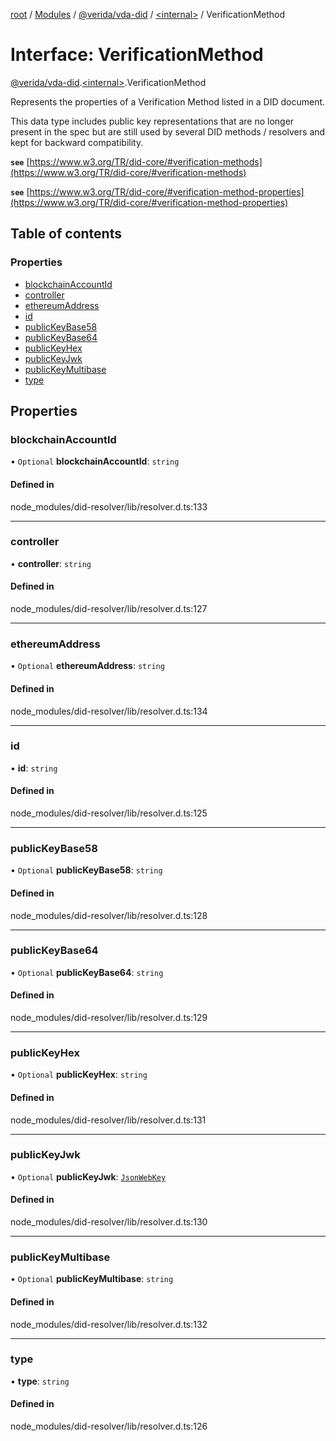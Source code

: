 [root](../README.md) / [Modules](../modules.md) / [@verida/vda-did](../modules/verida_vda_did.md) / [<internal\>](../modules/verida_vda_did._internal_.md) / VerificationMethod

# Interface: VerificationMethod

[@verida/vda-did](../modules/verida_vda_did.md).[<internal\>](../modules/verida_vda_did._internal_.md).VerificationMethod

Represents the properties of a Verification Method listed in a DID document.

This data type includes public key representations that are no longer present in the spec but are still used by
several DID methods / resolvers and kept for backward compatibility.

**`see`** [https://www.w3.org/TR/did-core/#verification-methods](https://www.w3.org/TR/did-core/#verification-methods)

**`see`** [https://www.w3.org/TR/did-core/#verification-method-properties](https://www.w3.org/TR/did-core/#verification-method-properties)

## Table of contents

### Properties

- [blockchainAccountId](verida_vda_did._internal_.VerificationMethod.md#blockchainaccountid)
- [controller](verida_vda_did._internal_.VerificationMethod.md#controller)
- [ethereumAddress](verida_vda_did._internal_.VerificationMethod.md#ethereumaddress)
- [id](verida_vda_did._internal_.VerificationMethod.md#id)
- [publicKeyBase58](verida_vda_did._internal_.VerificationMethod.md#publickeybase58)
- [publicKeyBase64](verida_vda_did._internal_.VerificationMethod.md#publickeybase64)
- [publicKeyHex](verida_vda_did._internal_.VerificationMethod.md#publickeyhex)
- [publicKeyJwk](verida_vda_did._internal_.VerificationMethod.md#publickeyjwk)
- [publicKeyMultibase](verida_vda_did._internal_.VerificationMethod.md#publickeymultibase)
- [type](verida_vda_did._internal_.VerificationMethod.md#type)

## Properties

### blockchainAccountId

• `Optional` **blockchainAccountId**: `string`

#### Defined in

node_modules/did-resolver/lib/resolver.d.ts:133

___

### controller

• **controller**: `string`

#### Defined in

node_modules/did-resolver/lib/resolver.d.ts:127

___

### ethereumAddress

• `Optional` **ethereumAddress**: `string`

#### Defined in

node_modules/did-resolver/lib/resolver.d.ts:134

___

### id

• **id**: `string`

#### Defined in

node_modules/did-resolver/lib/resolver.d.ts:125

___

### publicKeyBase58

• `Optional` **publicKeyBase58**: `string`

#### Defined in

node_modules/did-resolver/lib/resolver.d.ts:128

___

### publicKeyBase64

• `Optional` **publicKeyBase64**: `string`

#### Defined in

node_modules/did-resolver/lib/resolver.d.ts:129

___

### publicKeyHex

• `Optional` **publicKeyHex**: `string`

#### Defined in

node_modules/did-resolver/lib/resolver.d.ts:131

___

### publicKeyJwk

• `Optional` **publicKeyJwk**: [`JsonWebKey`](verida_vda_did._internal_.JsonWebKey.md)

#### Defined in

node_modules/did-resolver/lib/resolver.d.ts:130

___

### publicKeyMultibase

• `Optional` **publicKeyMultibase**: `string`

#### Defined in

node_modules/did-resolver/lib/resolver.d.ts:132

___

### type

• **type**: `string`

#### Defined in

node_modules/did-resolver/lib/resolver.d.ts:126
